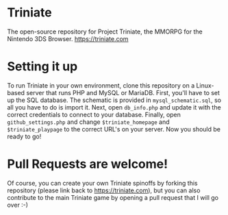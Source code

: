 # Triniate
The open-source repository for Project Triniate, the MMORPG for the Nintendo 3DS Browser. https://triniate.com

# Setting it up
To run Triniate in your own environment, clone this repository on a Linux-based server that runs PHP and MySQL or MariaDB.
First, you'll have to set up the SQL database. The schematic is provided in `mysql_schematic.sql`, so all you have to do is import it.
Next, open `db_info.php` and update it with the correct credentials to connect to your database. Finally, open `github_settings.php` and change `$triniate_homepage` and `$triniate_playpage` to the correct URL's on your server.
Now you should be ready to go!

# Pull Requests are welcome!
Of course, you can create your own Triniate spinoffs by forking this repository (please link back to https://triniate.com), but you can also contribute to the main Triniate game by opening a pull request that I will go over :-)
